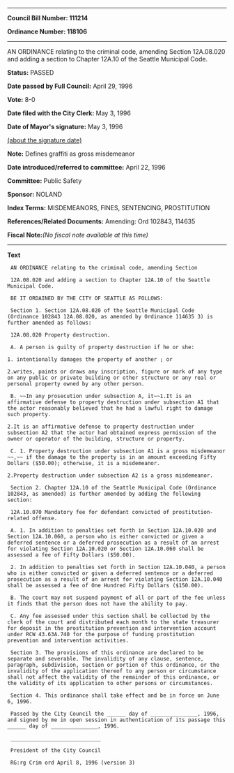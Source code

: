 

********

**Council Bill Number: 111214**
   
**Ordinance Number: 118106**
********

 AN ORDINANCE relating to the criminal code, amending Section 12A.08.020 and adding a section to Chapter 12A.10 of the Seattle Municipal Code.

**Status:** PASSED
   
**Date passed by Full Council:** April 29, 1996
   
**Vote:** 8-0
   
**Date filed with the City Clerk:** May 3, 1996
   
**Date of Mayor's signature:** May 3, 1996
   
[(about the signature date)](/~public/approvaldate.htm)
   
   
**Note:** Defines graffiti as gross misdemeanor

   
**Date introduced/referred to committee:** April 22, 1996
   
**Committee:** Public Safety
   
**Sponsor:** NOLAND
   
   
**Index Terms:** MISDEMEANORS, FINES, SENTENCING, PROSTITUTION

**References/Related Documents:** Amending: Ord 102843, 114635

**Fiscal Note:**_(No fiscal note available at this time)_

********

**Text**
   
```
 AN ORDINANCE relating to the criminal code, amending Section

 12A.08.020 and adding a section to Chapter 12A.10 of the Seattle Municipal Code.

 BE IT ORDAINED BY THE CITY OF SEATTLE AS FOLLOWS:

 Section 1. Section 12A.08.020 of the Seattle Municipal Code (Ordinance 102843 12A.08.020, as amended by Ordinance 114635 3) is further amended as follows:

 12A.08.020 Property destruction.

 A. A person is guilty of property destruction if he or she:

1. intentionally damages the property of another ; or

2.writes, paints or draws any inscription, figure or mark of any type on any public or private building or other structure or any real or personal property owned by any other person.

 B. ~~In any prosecution under subsection A, it~~1.It is an affirmative defense to property destruction under subsection A1 that the actor reasonably believed that he had a lawful right to damage such property.

2.It is an affirmative defense to property destruction under subsection A2 that the actor had obtained express permission of the owner or operator of the building, structure or property.

 C. 1. Property destruction under subsection A1 is a gross misdemeanor ~~,~~ if the damage to the property is in an amount exceeding Fifty Dollars ($50.00); otherwise, it is a misdemeanor.

2.Property destruction under subsection A2 is a gross misdemeanor.

 Section 2. Chapter 12A.10 of the Seattle Municipal Code (Ordinance 102843, as amended) is further amended by adding the following section:

 12A.10.070 Mandatory fee for defendant convicted of prostitution-related offense.

 A. 1. In addition to penalties set forth in Section 12A.10.020 and Section 12A.10.060, a person who is either convicted or given a deferred sentence or a deferred prosecution as a result of an arrest for violating Section 12A.10.020 or Section 12A.10.060 shall be assessed a fee of Fifty Dollars ($50.00).

 2. In addition to penalties set forth in Section 12A.10.040, a person who is either convicted or given a deferred sentence or a deferred prosecution as a result of an arrest for violating Section 12A.10.040 shall be assessed a fee of One Hundred Fifty Dollars ($150.00).

 B. The court may not suspend payment of all or part of the fee unless it finds that the person does not have the ability to pay.

 C. Any fee assessed under this section shall be collected by the clerk of the court and distributed each month to the state treasurer for deposit in the prostitution prevention and intervention account under RCW 43.63A.740 for the purpose of funding prostitution prevention and intervention activities.

 Section 3. The provisions of this ordinance are declared to be separate and severable. The invalidity of any clause, sentence, paragraph, subdivision, section or portion of this ordinance, or the invalidity of the application thereof to any person or circumstance shall not affect the validity of the remainder of this ordinance, or the validity of its application to other persons or circumstances.

 Section 4. This ordinance shall take effect and be in force on June 6, 1996.

 Passed by the City Council the ______ day of _______________, 1996, and signed by me in open session in authentication of its passage this ______ day of _______________, 1996.

 _____________________________

 President of the City Council

 RG:rg Crim ord April 8, 1996 (version 3)

```
